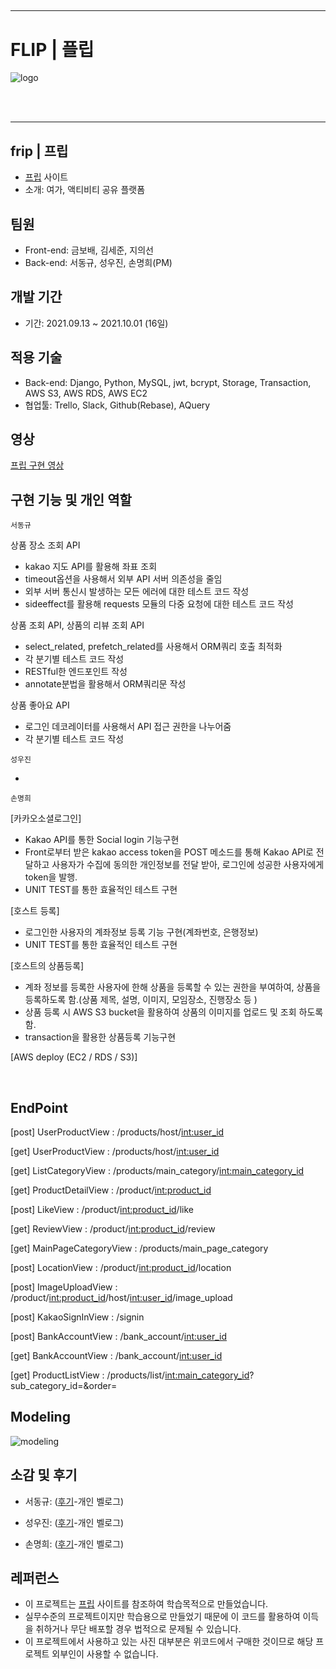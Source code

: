 ##

---

# FLIP | 플립

<img src='./flip_log.png' alt='logo'>

<br><br>

---

## frip | 프립

- [프립](https://www.frip.co.kr/) 사이트
- 소개: 여가, 액티비티 공유 플랫폼



## 팀원

- Front-end: 금보배, 김세준, 지의선
- Back-end: 서동규, 성우진, 손명희(PM)



## 개발 기간

- 기간: 2021.09.13 ~ 2021.10.01 (16일)



## 적용 기술

- Back-end: Django, Python, MySQL, jwt, bcrypt, Storage, Transaction, AWS S3, AWS RDS, AWS EC2
- 협업툴: Trello, Slack, Github(Rebase), AQuery



## 영상

[프립 구현 영상](https://www.youtube.com/watch?v=HCuxxzqOLsM)



## 구현 기능 및 개인 역할

`서동규`

상품 장소 조회 API

- kakao 지도 API를 활용해 좌표 조회 
- timeout옵션을 사용해서 외부 API 서버 의존성을 줄임
- 외부 서버 통신시 발생하는 모든 에러에 대한 테스트 코드 작성 
- sideeffect를 활용해 requests 모듈의 다중 요청에 대한 테스트 코드 작성 

상품 조회 API, 상품의 리뷰 조회 API

- select_related, prefetch_related를 사용해서 ORM쿼리 호출 최적화 
- 각 분기별 테스트 코드 작성 
- RESTful한 엔드포인트 작성 
- annotate분법을 활용해서 ORM쿼리문 작성 

상품 좋아요 API
- 로그인 데코레이터를 사용해서 API 접근 권한을 나누어줌 
- 각 분기별 테스트 코드 작성 


`성우진`

-

`손명희`

[카카오소셜로그인]

- Kakao API를 통한 Social login 기능구현
- Front로부터 받은 kakao access token을 POST 메소드를 통해 Kakao API로 전달하고
  사용자가 수집에 동의한 개인정보를 전달 받아, 로그인에 성공한 사용자에게 token을 발행.
- UNIT TEST를 통한 효율적인 테스트 구현

[호스트 등록]

- 로그인한 사용자의 계좌정보 등록 기능 구현(계좌번호, 은행정보)
- UNIT TEST를 통한 효율적인 테스트 구현

[호스트의 상품등록]

- 계좌 정보를 등록한 사용자에 한해 상품을 등록할 수 있는 권한을 부여하여, 상품을 등록하도록 함.(상품 제목, 설명, 이미지, 모임장소, 진행장소 등 )
- 상품 등록 시 AWS S3 bucket을 활용하여 상품의 이미지를 업로드 및 조회 하도록 함.
- transaction을 활용한 상품등록 기능구현

[AWS deploy (EC2 / RDS / S3)]

<br>

## EndPoint

[post] UserProductView         : /products/host/<int:user_id> <br>

[get] UserProductView          : /products/host/<int:user_id> <br>

[get] ListCategoryView         : /products/main_category/<int:main_category_id> <br>

[get] ProductDetailView        : /product/<int:product_id> <br>

[post] LikeView                : /product/<int:product_id>/like<br>

[get] ReviewView               : /product/<int:product_id>/review <br>

[get] MainPageCategoryView     : /products/main_page_category

[post] LocationView            : /product/<int:product_id>/location

[post] ImageUploadView         : /product/<int:product_id>/host/<int:user_id>/image_upload

[post] KakaoSignInView         : /signin

[post] BankAccountView         : /bank_account/<int:user_id>

[get] BankAccountView          : /bank_account/<int:user_id>

[get] ProductListView          : /products/list/<int:main_category_id>?sub_category_id=&order=



## Modeling

<img src='./FLIP_modeling_V3.png' alt='modeling'>

## 소감 및 후기

- 서동규: ([후기](https://업로드후수정.com)-개인 벨로그)

- 성우진: ([후기](https://업로드후수정.com)-개인 벨로그)

- 손명희: ([후기](https://업로드후수정.com)-개인 벨로그)


## 레퍼런스

- 이 프로젝트는 [프립](https://www.frip.co.kr/) 사이트를 참조하여 학습목적으로 만들었습니다.
- 실무수준의 프로젝트이지만 학습용으로 만들었기 때문에 이 코드를 활용하여 이득을 취하거나 무단 배포할 경우 법적으로 문제될 수 있습니다.
- 이 프로젝트에서 사용하고 있는 사진 대부분은 위코드에서 구매한 것이므로 해당 프로젝트 외부인이 사용할 수 없습니다.